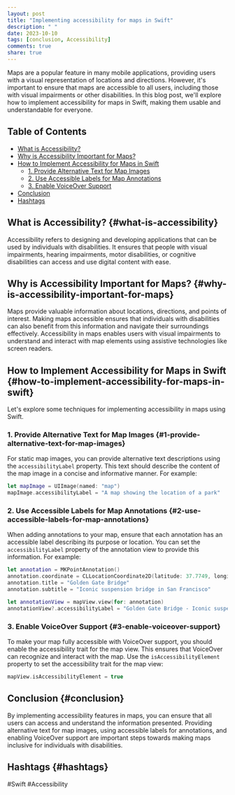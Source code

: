 ```yaml
---
layout: post
title: "Implementing accessibility for maps in Swift"
description: " "
date: 2023-10-10
tags: [conclusion, Accessibility]
comments: true
share: true
---
```


Maps are a popular feature in many mobile applications, providing users with a visual representation of locations and directions. However, it's important to ensure that maps are accessible to all users, including those with visual impairments or other disabilities. In this blog post, we'll explore how to implement accessibility for maps in Swift, making them usable and understandable for everyone.

## Table of Contents
- [What is Accessibility?](#what-is-accessibility)
- [Why is Accessibility Important for Maps?](#why-is-accessibility-important-for-maps)
- [How to Implement Accessibility for Maps in Swift](#how-to-implement-accessibility-for-maps-in-swift)
  - [1. Provide Alternative Text for Map Images](#1-provide-alternative-text-for-map-images)
  - [2. Use Accessible Labels for Map Annotations](#2-use-accessible-labels-for-map-annotations)
  - [3. Enable VoiceOver Support](#3-enable-voiceover-support)
- [Conclusion](#conclusion)
- [Hashtags](#hashtags)

## What is Accessibility? {#what-is-accessibility}
Accessibility refers to designing and developing applications that can be used by individuals with disabilities. It ensures that people with visual impairments, hearing impairments, motor disabilities, or cognitive disabilities can access and use digital content with ease.

## Why is Accessibility Important for Maps? {#why-is-accessibility-important-for-maps}
Maps provide valuable information about locations, directions, and points of interest. Making maps accessible ensures that individuals with disabilities can also benefit from this information and navigate their surroundings effectively. Accessibility in maps enables users with visual impairments to understand and interact with map elements using assistive technologies like screen readers.

## How to Implement Accessibility for Maps in Swift {#how-to-implement-accessibility-for-maps-in-swift}
Let's explore some techniques for implementing accessibility in maps using Swift.

### 1. Provide Alternative Text for Map Images {#1-provide-alternative-text-for-map-images}
For static map images, you can provide alternative text descriptions using the `accessibilityLabel` property. This text should describe the content of the map image in a concise and informative manner. For example:

```swift
let mapImage = UIImage(named: "map")
mapImage.accessibilityLabel = "A map showing the location of a park"
```

### 2. Use Accessible Labels for Map Annotations {#2-use-accessible-labels-for-map-annotations}
When adding annotations to your map, ensure that each annotation has an accessible label describing its purpose or location. You can set the `accessibilityLabel` property of the annotation view to provide this information. For example:

```swift
let annotation = MKPointAnnotation()
annotation.coordinate = CLLocationCoordinate2D(latitude: 37.7749, longitude: -122.4194)
annotation.title = "Golden Gate Bridge"
annotation.subtitle = "Iconic suspension bridge in San Francisco"

let annotationView = mapView.view(for: annotation)
annotationView?.accessibilityLabel = "Golden Gate Bridge - Iconic suspension bridge in San Francisco"
```

### 3. Enable VoiceOver Support {#3-enable-voiceover-support}
To make your map fully accessible with VoiceOver support, you should enable the accessibility trait for the map view. This ensures that VoiceOver can recognize and interact with the map. Use the `isAccessibilityElement` property to set the accessibility trait for the map view:

```swift
mapView.isAccessibilityElement = true
```

## Conclusion {#conclusion}
By implementing accessibility features in maps, you can ensure that all users can access and understand the information presented. Providing alternative text for map images, using accessible labels for annotations, and enabling VoiceOver support are important steps towards making maps inclusive for individuals with disabilities.

## Hashtags {#hashtags}
#Swift #Accessibility